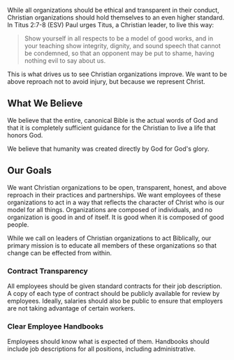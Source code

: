 While all organizations should be ethical and transparent in their conduct,
Christian organizations should hold themselves to an even higher standard. In
Titus 2:7-8 (ESV) Paul urges Titus, a Christian leader, to live this way:

> Show yourself in all respects to be a model of good works, and in your
teaching show integrity, dignity, and sound speech that cannot be condemned,
so that an opponent may be put to shame, having nothing evil to say about us.

This is what drives us to see Christian organizations improve. We want to be
above reproach not to avoid injury, but because we represent Christ.

## What We Believe

We believe that the entire, canonical Bible is the actual words of God and that
it is completely sufficient guidance for the Christian to live a life that
honors God.

We believe that humanity was created directly by God for God's glory.

## Our Goals

We want Christian organizations to be open, transparent, honest, and above
reproach in their practices and partnerships. We want employees of these
organizations to act in a way that reflects the character of Christ who is our
model for all things. Organizations are composed of individuals, and no
organization is good in and of itself. It is good when it is composed of
good people.

While we call on leaders of Christian organizations to act Biblically, our
primary mission is to educate all members of these organizations so that change
can be effected from within.

### Contract Transparency

All employees should be given standard contracts for their job description. A copy of each type of contract should be publicly available for review by employees. Ideally, salaries should also be public to ensure that employers are not taking advantage of certain workers.

### Clear Employee Handbooks

Employees should know what is expected of them. Handbooks should include job descriptions for all positions, including administrative.

